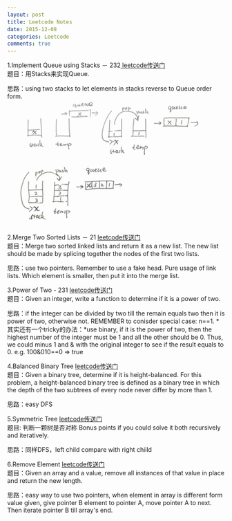```yaml
---
layout: post
title: Leetcode Notes
date: 2015-12-08
categories: Leetcode
comments: true
---
```


1.Implement Queue using Stacks － 232[ leetcode传送门](https://leetcode.com/problems/implement-queue-using-stacks/)<br/>
题目：用Stacks来实现Queue.

思路：using two stacks to let elements in stacks reverse to Queue order form. 
<img src="/images/postimg/2015-12-08-lc232-sol.png" class="fit image">

2.Merge Two Sorted Lists － 21 [leetcode传送门](https://leetcode.com/problems/merge-two-sorted-lists/)<br/>
题目：Merge two sorted linked lists and return it as a new list. The new list should be made by splicing together the nodes of the first two lists.

思路：use two pointers. Remember to use a fake head. Pure usage of link lists. Which element is smaller, then put it into the merge list.

3.Power of Two - 231 [leetcode传送门](https://leetcode.com/problems/power-of-two/)<br/>
题目：Given an integer, write a function to determine if it is a power of two.

思路：if the integer can be divided by two till the remain equals two then it is power of two, otherwise not. REMEMBER to conisder special case: n==1. *其实还有一个tricky的办法：*use binary, if it is the power of two, then the highest number of the integer must be 1 and all the other should be 0. Thus, we could minus 1 and & with the original integer to see if the result equals to 0. e.g. 100&010==0 => true

4.Balanced Binary Tree [leetcode传送门](https://leetcode.com/problems/balanced-binary-tree/)<br/>
题目：Given a binary tree, determine if it is height-balanced.
For this problem, a height-balanced binary tree is defined as a binary tree in which the depth of the two subtrees of every node never differ by more than 1.

思路：easy DFS

5.Symmetric Tree [leetcode传送门](https://leetcode.com/problems/symmetric-tree/)<br/>
题目: 判断一颗树是否对称
Bonus points if you could solve it both recursively and iteratively.

思路：同样DFS，left child compare with right chiild

6.Remove Element [leetcode传送门](https://leetcode.com/problems/remove-element/)<br/>
题目：Given an array and a value, remove all instances of that value in place and return the new length.

思路：easy way to use two pointers, when element in array is different form value given, give pointer B element to pointer A, move pointer A to next. Then iterate pointer B till array's end.
